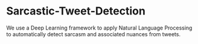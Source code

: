 # Sarcastic-Tweet-Detection
We use a Deep Learning framework to apply Natural Language Processing to automatically detect sarcasm and associated nuances from tweets.

